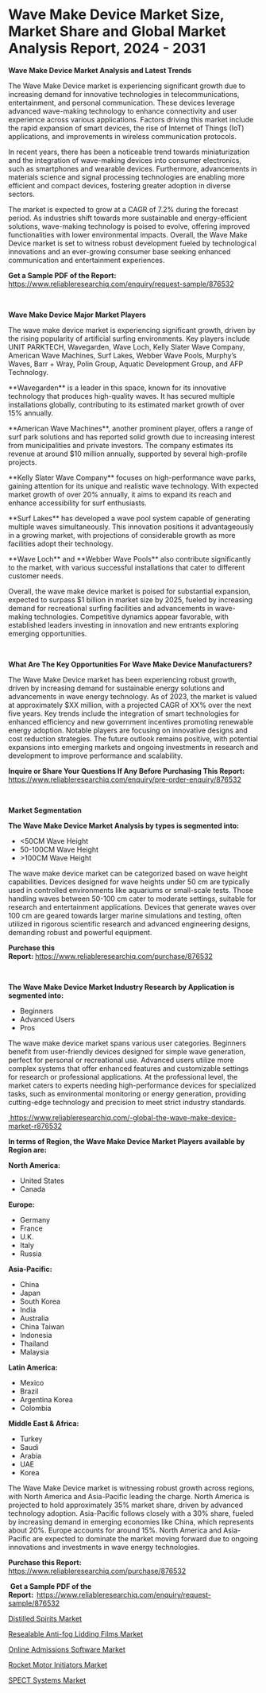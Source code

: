 <p><h1>Wave Make Device Market Size, Market Share and Global Market Analysis Report, 2024 - 2031</h1></p><p><strong>Wave Make Device Market Analysis and Latest Trends</strong></p>
<p><p>The Wave Make Device market is experiencing significant growth due to increasing demand for innovative technologies in telecommunications, entertainment, and personal communication. These devices leverage advanced wave-making technology to enhance connectivity and user experience across various applications. Factors driving this market include the rapid expansion of smart devices, the rise of Internet of Things (IoT) applications, and improvements in wireless communication protocols.</p><p>In recent years, there has been a noticeable trend towards miniaturization and the integration of wave-making devices into consumer electronics, such as smartphones and wearable devices. Furthermore, advancements in materials science and signal processing technologies are enabling more efficient and compact devices, fostering greater adoption in diverse sectors.</p><p>The market is expected to grow at a CAGR of 7.2% during the forecast period. As industries shift towards more sustainable and energy-efficient solutions, wave-making technology is poised to evolve, offering improved functionalities with lower environmental impacts. Overall, the Wave Make Device market is set to witness robust development fueled by technological innovations and an ever-growing consumer base seeking enhanced communication and entertainment experiences.</p></p>
<p><strong>Get a Sample PDF of the Report:&nbsp;</strong> <a href="https://www.reliableresearchiq.com/enquiry/request-sample/876532">https://www.reliableresearchiq.com/enquiry/request-sample/876532</a></p>
<p>&nbsp;</p>
<p><strong>Wave Make Device Major Market Players</strong></p>
<p><p>The wave make device market is experiencing significant growth, driven by the rising popularity of artificial surfing environments. Key players include UNIT PARKTECH, Wavegarden, Wave Loch, Kelly Slater Wave Company, American Wave Machines, Surf Lakes, Webber Wave Pools, Murphy’s Waves, Barr + Wray, Polin Group, Aquatic Development Group, and AFP Technology.</p><p>**Wavegarden** is a leader in this space, known for its innovative technology that produces high-quality waves. It has secured multiple installations globally, contributing to its estimated market growth of over 15% annually.</p><p>**American Wave Machines**, another prominent player, offers a range of surf park solutions and has reported solid growth due to increasing interest from municipalities and private investors. The company estimates its revenue at around $10 million annually, supported by several high-profile projects.</p><p>**Kelly Slater Wave Company** focuses on high-performance wave parks, gaining attention for its unique and realistic wave technology. With expected market growth of over 20% annually, it aims to expand its reach and enhance accessibility for surf enthusiasts.</p><p>**Surf Lakes** has developed a wave pool system capable of generating multiple waves simultaneously. This innovation positions it advantageously in a growing market, with projections of considerable growth as more facilities adopt their technology.</p><p>**Wave Loch** and **Webber Wave Pools** also contribute significantly to the market, with various successful installations that cater to different customer needs. </p><p>Overall, the wave make device market is poised for substantial expansion, expected to surpass $1 billion in market size by 2025, fueled by increasing demand for recreational surfing facilities and advancements in wave-making technologies. Competitive dynamics appear favorable, with established leaders investing in innovation and new entrants exploring emerging opportunities.</p></p>
<p>&nbsp;</p>
<p><strong>What Are The Key Opportunities For Wave Make Device Manufacturers?</strong></p>
<p><p>The Wave Make Device market has been experiencing robust growth, driven by increasing demand for sustainable energy solutions and advancements in wave energy technology. As of 2023, the market is valued at approximately $XX million, with a projected CAGR of XX% over the next five years. Key trends include the integration of smart technologies for enhanced efficiency and new government incentives promoting renewable energy adoption. Notable players are focusing on innovative designs and cost reduction strategies. The future outlook remains positive, with potential expansions into emerging markets and ongoing investments in research and development to improve performance and scalability.</p></p>
<p><strong>Inquire or Share Your Questions If Any Before Purchasing This Report:</strong> <a href="https://www.reliableresearchiq.com/enquiry/pre-order-enquiry/876532">https://www.reliableresearchiq.com/enquiry/pre-order-enquiry/876532</a></p>
<p>&nbsp;</p>
<p><strong>Market Segmentation</strong></p>
<p><strong>The Wave Make Device Market Analysis by types is segmented into:</strong></p>
<p><ul><li><50CM Wave Height</li><li>50-100CM Wave Height</li><li>>100CM Wave Height</li></ul></p>
<p><p>The wave make device market can be categorized based on wave height capabilities. Devices designed for wave heights under 50 cm are typically used in controlled environments like aquariums or small-scale tests. Those handling waves between 50-100 cm cater to moderate settings, suitable for research and entertainment applications. Devices that generate waves over 100 cm are geared towards larger marine simulations and testing, often utilized in rigorous scientific research and advanced engineering designs, demanding robust and powerful equipment.</p></p>
<p><strong>Purchase this Report:&nbsp;</strong><a href="https://www.reliableresearchiq.com/purchase/876532">https://www.reliableresearchiq.com/purchase/876532</a></p>
<p>&nbsp;</p>
<p><strong>The Wave Make Device Market Industry Research by Application is segmented into:</strong></p>
<p><ul><li>Beginners</li><li>Advanced Users</li><li>Pros</li></ul></p>
<p><p>The wave make device market spans various user categories. Beginners benefit from user-friendly devices designed for simple wave generation, perfect for personal or recreational use. Advanced users utilize more complex systems that offer enhanced features and customizable settings for research or professional applications. At the professional level, the market caters to experts needing high-performance devices for specialized tasks, such as environmental monitoring or energy generation, providing cutting-edge technology and precision to meet strict industry standards.</p></p>
<p><a href="https://www.reliableresearchiq.com/-global-the-wave-make-device-market-r876532">&nbsp;https://www.reliableresearchiq.com/-global-the-wave-make-device-market-r876532</a></p>
<p><strong>In terms of Region, the Wave Make Device Market Players available by Region are:</strong></p>
<p>
    <p> <strong> North America: </strong>
        <ul>
            <li>United States</li>
            <li>Canada</li>
        </ul>
        </p> 
    <p> <strong> Europe: </strong>
        <ul>
            <li>Germany</li>
            <li>France</li>
            <li>U.K.</li>
            <li>Italy</li>
            <li>Russia</li>
        </ul>
        </p> 
    <p> <strong> Asia-Pacific: </strong>
        <ul>
            <li>China</li>
            <li>Japan</li>
            <li>South Korea</li>
            <li>India</li>
            <li>Australia</li>
            <li>China Taiwan</li>
            <li>Indonesia</li>
            <li>Thailand</li>
            <li>Malaysia</li>
        </ul>
        </p> 
    <p> <strong> Latin America: </strong>
        <ul>
            <li>Mexico</li>
            <li>Brazil</li>
            <li>Argentina Korea</li>
            <li>Colombia</li>
        </ul>
        </p> 
    <p> <strong> Middle East & Africa: </strong>
        <ul>
            <li>Turkey</li>
            <li>Saudi</li>
            <li>Arabia</li>
            <li>UAE</li>
            <li>Korea</li>
        </ul>
    </p>
    </p>
<p><p>The Wave Make Device market is witnessing robust growth across regions, with North America and Asia-Pacific leading the charge. North America is projected to hold approximately 35% market share, driven by advanced technology adoption. Asia-Pacific follows closely with a 30% share, fueled by increasing demand in emerging economies like China, which represents about 20%. Europe accounts for around 15%. North America and Asia-Pacific are expected to dominate the market moving forward due to ongoing innovations and investments in wave energy technologies.</p></p>
<p><strong>Purchase this Report: </strong><a href="https://www.reliableresearchiq.com/purchase/876532">https://www.reliableresearchiq.com/purchase/876532</a></p>
<p>&nbsp;<strong>Get a Sample PDF of the Report:&nbsp;&nbsp;</strong><a href="https://www.reliableresearchiq.com/enquiry/request-sample/876532">https://www.reliableresearchiq.com/enquiry/request-sample/876532</a></p>
<p><strong></strong></p>
<p><p><a href="https://www.linkedin.com/pulse/distilled-spirits-market-strategic-insights-product-nal7e?trackingId=w747JNuKR4Kz8LHYhGb%2FQw%3D%3D">Distilled Spirits Market</a></p><p><a href="https://medium.com/@eujr673/global-resealable-anti-fog-lidding-films-market-status-2024-2031-and-forecast-by-region-549d11b00f4c">Resealable Anti-fog Lidding Films Market</a></p><p><a href="https://www.linkedin.com/pulse/booming-online-admissions-software-market-sector-analysis-nfyoe?trackingId=jp4IUCBlTTaN%2F8dO7PMH%2FA%3D%3D">Online Admissions Software Market</a></p><p><a href="https://medium.com/@randaarks98078567/rocket-motor-initiators-market-share-and-new-trends-analysis-by-its-type-application-end-use-and-45eb78f86379">Rocket Motor Initiators Market</a></p><p><a href="https://www.linkedin.com/pulse/deep-dive-spect-systems-market-itstrends-segmentation-competitive-vnm9e?trackingId=v7Op5BZ9R0qIx1i0JnrIkg%3D%3D">SPECT Systems Market</a></p></p>